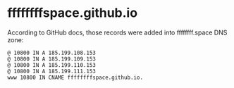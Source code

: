 # ffffffffspace.github.io

According to GitHub docs, those records were added into ffffffff.space DNS zone:
```
@ 10800 IN A 185.199.108.153
@ 10800 IN A 185.199.109.153
@ 10800 IN A 185.199.110.153
@ 10800 IN A 185.199.111.153
www 10800 IN CNAME ffffffffspace.github.io.
```
